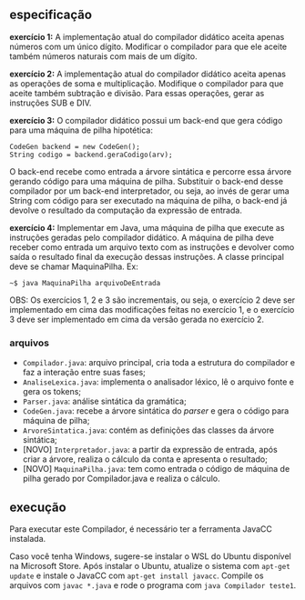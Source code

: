 ## especificação
**exercício 1:** A implementação atual do compilador didático aceita apenas números com um único dígito. Modificar o compilador para que ele aceite também números naturais com mais de um dígito.

**exercício 2:** A implementação atual do compilador didático aceita apenas as operações de soma e multiplicação. Modifique o compilador para que aceite também subtração e divisão. Para essas operações, gerar as instruções SUB e DIV.

**exercício 3:**  O compilador didático possui um back-end que gera código para uma máquina de pilha hipotética: 

```
CodeGen backend = new CodeGen();
String codigo = backend.geraCodigo(arv);
```

O back-end recebe como entrada a árvore sintática e percorre essa árvore gerando código para uma máquina de pilha. Substituir o back-end desse compilador por um back-end interpretador, ou seja, ao invés de gerar uma String com código para ser executado na máquina de pilha, o back-end já devolve o resultado da computação da expressão de entrada.

**exercício 4:**  Implementar em Java, uma máquina de pilha que execute as instruções geradas pelo compilador didático. A máquina de pilha deve receber como entrada um arquivo texto com as instruções e devolver como saída o resultado final da execução dessas instruções.
A classe principal deve se chamar MaquinaPilha. Ex:

`~$ java MaquinaPilha arquivoDeEntrada`

OBS: Os exercícios 1, 2 e 3 são incrementais, ou seja, o exercício 2 deve ser implementado em
cima das modificações feitas no exercício 1, e o exercício 3 deve ser implementado em cima da
versão gerada no exercício 2.

### arquivos
- `Compilador.java`: arquivo principal, cria toda a estrutura do compilador e faz a interação entre suas fases;
- `AnaliseLexica.java`: implementa o analisador léxico, lê o arquivo fonte e gera os tokens;
- `Parser.java`: análise sintática da gramática;
- `CodeGen.java`: recebe a árvore sintática do *parser* e gera o código para máquina de pilha;
- `ArvoreSintatica.java`: contém as definições das classes da árvore sintática;
- [NOVO] `Interpretador.java`: a partir da expressão de entrada, após criar a árvore, realiza o cálculo da conta e apresenta o resultado;
- [NOVO] `MaquinaPilha.java`: tem como entrada o código de máquina de pilha gerado por Compilador.java e realiza o cálculo.

## execução

Para executar este Compilador, é necessário ter a ferramenta JavaCC instalada. 

Caso você tenha Windows, sugere-se instalar o WSL do Ubuntu disponível na Microsoft Store. Após instalar o Ubuntu, atualize o sistema com `apt-get update` e instale o JavaCC com `apt-get install javacc`. Compile os arquivos com `javac *.java` e rode o programa com `java Compilador teste1`.